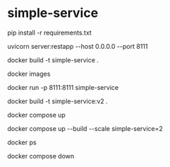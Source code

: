 # simple-service
pip install -r requirements.txt

uvicorn server:restapp --host 0.0.0.0 --port 8111


docker build -t simple-service .        

docker images    

docker run -p 8111:8111 simple-service 

docker build -t simple-service:v2 .   

docker compose up

docker compose up --build --scale simple-service=2

docker ps

docker compose down
